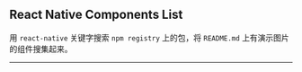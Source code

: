 ## React Native Components List

用 `react-native` 关键字搜索 `npm registry` 上的包，将 `README.md` 上有演示图片的组件搜集起来。

------
